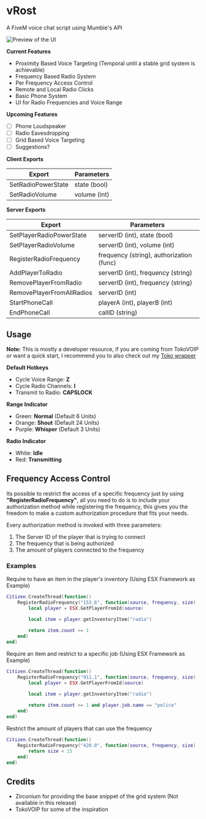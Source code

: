 # vRost
A FiveM voice chat script using Mumble's API

![Preview of the UI](https://i.imgur.com/7JNxvM3.png)

**Current Features**
- Proximity Based Voice Targeting (Temporal until a stable grid system is achievable)
- Frequency Based Radio System
- Per Frequency Access Control
- Remote and Local Radio Clicks
- Basic Phone System
- UI for Radio Frequencies and Voice Range


**Upcoming Features**
- [ ] Phone Loudspeaker
- [ ] Radio Eavesdropping
- [ ] Grid Based Voice Targeting
- [ ] Suggestions?

**Client Exports**

| Export              | Parameters   |
|---------------------|--------------|
| SetRadioPowerState  | state (bool) |
| SetRadioVolume      | volume (int) |

**Server Exports**

| Export                      | Parameters                               |
|-----------------------------|------------------------------------------|
| SetPlayerRadioPowerState    | serverID (int), state (bool)             |
| SetPlayerRadioVolume        | serverID (int), volume (int)             |
| RegisterRadioFrequency      | frequency (string), authorization (func) |
| AddPlayerToRadio            | serverID (int), frequency (string)       |
| RemovePlayerFromRadio       | serverID (int), frequency (string)       |
| RemovePlayerFromAllRadios   | serverID (int)                           |
| StartPhoneCall              | playerA (int), playerB (int)             |
| EndPhoneCall                | callID (string)                          |

## Usage
**Note:** This is mostly a developer resource, if you are coming from TokoVOIP or want a quick start, I recommend you to also check out my [Toko wrapper](https://github.com/xIAlexanderIx/tokovoip_wrapper)

**Default Hotkeys**
- Cycle Voice Range: **Z**
- Cycle Radio Channels: **I**
- Transmit to Radio: **CAPSLOCK**

**Range Indicator**
- Green: **Normal** (Default 6 Units)
- Orange: **Shout** (Default 24 Units)
- Purple: **Whisper** (Default 3 Units)

**Radio Indicator**
- White: **Idle**
- Red: **Transmitting**

## Frequency Access Control

Its possible to restrict the access of a specific frequency just by using **"RegisterRadioFrequency"**, all you need to do is to include your authorization method while registering the frequency, this gives you the freedom to make a custom authorization procedure that fits your needs.

Every authorization method is invoked with three parameters:
1. The Server ID of the player that is trying to connect
2. The frequency that is being authorized
3. The amount of players connected to the frequency

### Examples

Require to have an item in the player's inventory (Using ESX Framework as Example)

```lua
Citizen.CreateThread(function()
    RegisterRadioFrequency("153.6", function(source, frequency, size)
        local player = ESX.GetPlayerFromId(source)

        local item = player.getInventoryItem("radio")
        
        return item.count >= 1   
    end)
end)
```

Require an item and restrict to a specific job (Using ESX Framework as Example)

```lua
Citizen.CreateThread(function()
    RegisterRadioFrequency("911.1", function(source, frequency, size)
        local player = ESX.GetPlayerFromId(source)

        local item = player.getInventoryItem("radio")
        
        return item.count >= 1 and player.job.name == "police"    
    end)
end)

```

Restrict the amount of players that can use the frequency

```lua
Citizen.CreateThread(function()
    RegisterRadioFrequency("420.0", function(source, frequency, size)
        return size < 15 
    end)
end)

```

## Credits

- Zirconium for providing the base snippet of the grid system (Not available in this release)
- TokoVOIP for some of the inspiration
